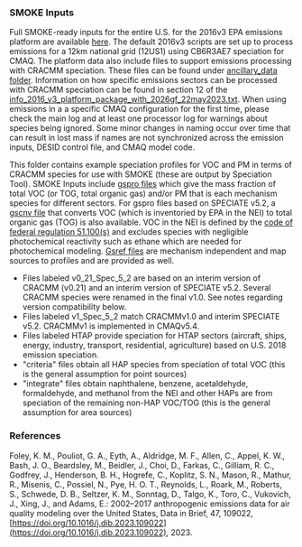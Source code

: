 ### SMOKE Inputs

Full SMOKE-ready inputs for the entire U.S. for the 2016v3 EPA emissions platform are available [here](https://www.epa.gov/air-emissions-modeling/2016v3-platform). The default 2016v3 scripts are set up to process emissions for a 12km national grid (12US1) 
using CB6R3AE7 speciation for CMAQ. The platform data also include files to support emissions processing with CRACMM speciation. These files can be found under [ancillary_data folder](https://gaftp.epa.gov/Air/emismod/2016/v3/).  Information on how specific emissions sectors can be processed with CRACMM speciation can be found in section 12 of the [info_2016_v3_platform_package_with_2026gf_22may2023.txt](https://gaftp.epa.gov/Air/emismod/2016/v3/info_2016_v3_platform_package_with_2026gf_22may2023.txt). When using emissions in a a specific CMAQ configuration for the first time, please check the main log and at least one processor log for warnings about species being ignored. Some minor changes in naming occur over time that can result in lost mass if names are not synchronized across the emission inputs, DESID control file, and CMAQ model code.

This folder contains example speciation profiles for VOC and PM in terms of CRACMM species for use with SMOKE (these are output by Speciation Tool). SMOKE Inputs include [gspro files](https://www.cmascenter.org/smoke/documentation/2.1/html/ch08s05s02.html) which give the mass fraction of total VOC (or TOG, total organic gas) and/or PM that is each mechanism species for different sectors. 
  For gspro files based on SPECIATE v5.2, a [gscnv file](https://www.cmascenter.org/smoke/documentation/2.1/html/ch08s05.html#sect_input_gscnv) that converts VOC (which is inventoried by EPA in the NEI) to total organic gas (TOG) is also available.  VOC in the NEI is defined by the [code of federal regulation 51.100(s)](https://www.govinfo.gov/content/pkg/CFR-2019-title40-vol2/xml/CFR-2019-title40-vol2-part51.xml#seqnum51.100) and excludes species with negligible photochemical reactivity such as ethane which are needed for photochemical modeling. [Gsref files](https://www.cmascenter.org/smoke/documentation/2.5/html/ch08s05s04.html) are mechanism independent and map sources to profiles and are provided as well.
  - Files labeled v0_21_Spec_5_2 are based on an interim version of CRACMM (v0.21) and an interim version of SPECIATE v5.2. Several CRACMM species were renamed in the final v1.0. See notes regarding version compatibility below.
  - Files labeled v1_Spec_5_2 match CRACMMv1.0 and interim SPECIATE v5.2. CRACMMv1 is implemented in CMAQv5.4.
  - Files labeled HTAP provide speciation for HTAP sectors (aircraft, ships, energy, industry, transport, residential, agriculture) based on U.S. 2018 emission speciation.
  - "criteria" files obtain all HAP species from speciation of total VOC (this is the general assumption for point sources)
  - "integrate" files obtain naphthalene, benzene, acetaldehyde, formaldehyde, and methanol from the NEI and other HAPs are from speciation of the remaining non-HAP VOC/TOG (this is the general assumption for area sources)

### References

Foley, K. M., Pouliot, G. A., Eyth, A., Aldridge, M. F., Allen, C., Appel, K. W., Bash, J. O., Beardsley, M., Beidler, J., Choi, D., Farkas, C., Gilliam, R. C., Godfrey, J., Henderson, B. H., Hogrefe, C., Koplitz, S. N., Mason, R., Mathur, R., Misenis, C., Possiel, N., Pye, H. O. T., Reynolds, L., Roark, M., Roberts, S., Schwede, D. B., Seltzer, K. M., Sonntag, D., Talgo, K., Toro, C., Vukovich, J., Xing, J., and Adams, E.: 2002–2017 anthropogenic emissions data for air quality modeling over the United States, Data in Brief, 47, 109022, [https://doi.org/10.1016/j.dib.2023.109022](https://doi.org/10.1016/j.dib.2023.109022), 2023.


